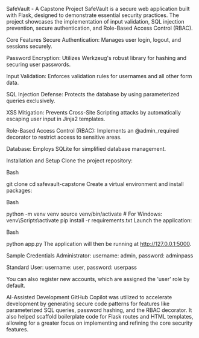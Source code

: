 SafeVault - A Capstone Project
SafeVault is a secure web application built with Flask, designed to demonstrate essential security practices. The project showcases the implementation of input validation, SQL injection prevention, secure authentication, and Role-Based Access Control (RBAC).

Core Features
Secure Authentication: Manages user login, logout, and sessions securely.

Password Encryption: Utilizes Werkzeug's robust library for hashing and securing user passwords.

Input Validation: Enforces validation rules for usernames and all other form data.

SQL Injection Defense: Protects the database by using parameterized queries exclusively.

XSS Mitigation: Prevents Cross-Site Scripting attacks by automatically escaping user input in Jinja2 templates.

Role-Based Access Control (RBAC): Implements an @admin_required decorator to restrict access to sensitive areas.

Database: Employs SQLite for simplified database management.

Installation and Setup
Clone the project repository:

Bash

git clone <your-github-repo-url>
cd safevault-capstone
Create a virtual environment and install packages:

Bash

python -m venv venv
source venv/bin/activate  # For Windows: venv\Scripts\activate
pip install -r requirements.txt
Launch the application:

Bash

python app.py
The application will then be running at http://127.0.0.1:5000.

Sample Credentials
Administrator: username: admin, password: adminpass

Standard User: username: user, password: userpass

You can also register new accounts, which are assigned the 'user' role by default.

AI-Assisted Development
GitHub Copilot was utilized to accelerate development by generating secure code patterns for features like parameterized SQL queries, password hashing, and the RBAC decorator. It also helped scaffold boilerplate code for Flask routes and HTML templates, allowing for a greater focus on implementing and refining the core security features.
